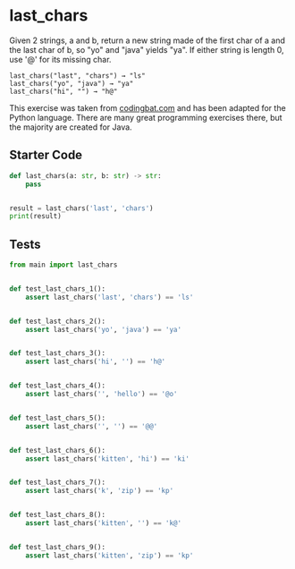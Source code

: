 # last_chars





Given 2 strings, a and b, return a new string made of the first char of a and the last char of b, so "yo" and "java" yields "ya". If either string is length 0, use '@' for its missing char.

```
last_chars("last", "chars") → "ls"
last_chars("yo", "java") → "ya"
last_chars("hi", "") → "h@"
```

This exercise was taken from [codingbat.com](https://codingbat.com/prob/p138183) and has been adapted for the Python language. There are many great programming exercises there, but the majority are created for Java.

## Starter Code
```python
def last_chars(a: str, b: str) -> str:
    pass


result = last_chars('last', 'chars')
print(result)
```

## Tests
```python
from main import last_chars


def test_last_chars_1():
    assert last_chars('last', 'chars') == 'ls'


def test_last_chars_2():
    assert last_chars('yo', 'java') == 'ya'


def test_last_chars_3():
    assert last_chars('hi', '') == 'h@'


def test_last_chars_4():
    assert last_chars('', 'hello') == '@o'


def test_last_chars_5():
    assert last_chars('', '') == '@@'


def test_last_chars_6():
    assert last_chars('kitten', 'hi') == 'ki'


def test_last_chars_7():
    assert last_chars('k', 'zip') == 'kp'


def test_last_chars_8():
    assert last_chars('kitten', '') == 'k@'


def test_last_chars_9():
    assert last_chars('kitten', 'zip') == 'kp'
```
